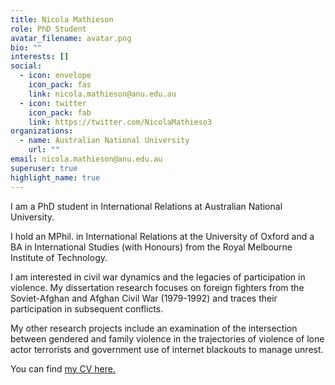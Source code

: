 ```yaml
---
title: Nicola Mathieson
role: PhD Student
avatar_filename: avatar.png
bio: ""
interests: []
social:
  - icon: envelope
    icon_pack: fas
    link: nicola.mathieson@anu.edu.au
  - icon: twitter
    icon_pack: fab
    link: https://twitter.com/NicolaMathieso3
organizations:
  - name: Australian National University
    url: ""
email: nicola.mathieson@anu.edu.au
superuser: true
highlight_name: true
---
```

I am a PhD student in International Relations at Australian National University. 

I hold an MPhil. in International Relations at the University of Oxford and a BA in International Studies (with Honours) from the Royal Melbourne Institute of Technology. 

I am interested in civil war dynamics and the legacies of participation in violence. My dissertation research focuses on foreign fighters from the Soviet-Afghan and Afghan Civil War (1979-1992) and traces their participation in subsequent conflicts. 

My other research projects include an examination of the intersection between gendered and family violence in the trajectories of violence of lone actor terrorists and government use of internet blackouts to manage unrest. 

You can find [my CV here. ](<https://nmathieson.netlify.app/uploads/CV_ACADEMIC April 2022.pdf>)